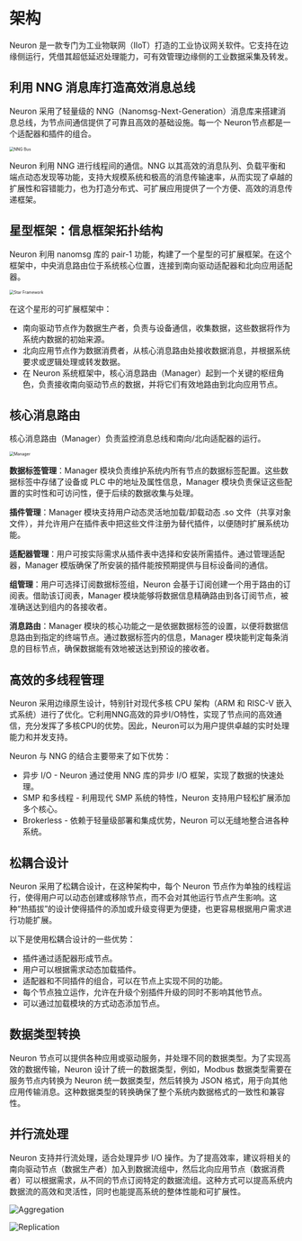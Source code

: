 # 架构

Neuron 是一款专门为工业物联网（IIoT）打造的工业协议网关软件。它支持在边缘侧运行，凭借其超低延迟处理能力，可有效管理边缘侧的工业数据采集及转发。

## 利用 NNG 消息库打造高效消息总线

Neuron 采用了轻量级的 NNG（Nanomsg-Next-Generation）消息库来搭建消息总线，为节点间通信提供了可靠且高效的基础设施。每一个 Neuron节点都是一个适配器和插件的组合。

<img src="./assets/nng.png" alt="NNG Bus" style="zoom:50%;" />

Neuron 利用 NNG 进行线程间的通信。NNG 以其高效的消息队列、负载平衡和端点动态发现等功能，支持大规模系统和极高的消息传输速率，从而实现了卓越的扩展性和容错能力，也为打造分布式、可扩展应用提供了一个方便、高效的消息传递框架。

## 星型框架：信息框架拓扑结构

Neuron 利用 nanomsg 库的 pair-1 功能，构建了一个星型的可扩展框架。在这个框架中，中央消息路由位于系统核心位置，连接到南向驱动适配器和北向应用适配器。

<img src="./assets/topology.png" alt="Star Framework" style="zoom:50%;" />

在这个星形的可扩展框架中：

- 南向驱动节点作为数据生产者，负责与设备通信，收集数据，这些数据将作为系统内数据的初始来源。
- 北向应用节点作为数据消费者，从核心消息路由处接收数据消息，并根据系统要求或逻辑处理或转发数据。
- 在 Neuron 系统框架中，核心消息路由（Manager）起到一个关键的枢纽角色，负责接收南向驱动节点的数据，并将它们有效地路由到北向应用节点。

## 核心消息路由

核心消息路由（Manager）负责监控消息总线和南向/北向适配器的运行。

<img src="./assets/manager.png" alt="Manager" style="zoom:50%;" />

**数据标签管理**：Manager 模块负责维护系统内所有节点的数据标签配置。这些数据标签中存储了设备或 PLC 中的地址及属性信息，Manager 模块负责保证这些配置的实时性和可访问性，便于后续的数据收集与处理。

**插件管理**：Manager 模块支持用户动态灵活地加载/卸载动态 .so 文件（共享对象文件），并允许用户在插件表中把这些文件注册为替代插件，以便随时扩展系统功能。

**适配器管理**：用户可按实际需求从插件表中选择和安装所需插件。通过管理适配器，Manager 模版确保了所安装的插件能按预期提供与目标设备间的通信。

**组管理**：用户可选择订阅数据标签组，Neuron 会基于订阅创建一个用于路由的订阅表。借助该订阅表，Manager 模块能够将数据信息精确路由到各订阅节点，被准确送达到组内的各接收者。

**消息路由**：Manager 模块的核心功能之一是依据数据标签的设置，以便将数据信息路由到指定的终端节点。通过数据标签内的信息，Manager 模块能判定每条消息的目标节点，确保数据能有效地被送达到预设的接收者。

## 高效的多线程管理

Neuron 采用边缘原生设计，特别针对现代多核 CPU 架构（ARM 和 RISC-V 嵌入式系统）进行了优化。它利用NNG高效的异步I/O特性，实现了节点间的高效通信，充分发挥了多核CPU的优势。因此，Neuron可以为用户提供卓越的实时处理能力和并发支持。

Neuron 与 NNG 的结合主要带来了如下优势：

- 异步 I/O - Neuron 通过使用 NNG 库的异步 I/O 框架，实现了数据的快速处理。
- SMP 和多线程 - 利用现代 SMP 系统的特性，Neuron 支持用户轻松扩展添加多个核心。
- Brokerless - 依赖于轻量级部署和集成优势，Neuron 可以无缝地整合进各种系统。

## 松耦合设计

Neuron 采用了松耦合设计，在这种架构中，每个 Neuron 节点作为单独的线程运行，使得用户可以动态创建或移除节点，而不会对其他运行节点产生影响。这种“热插拔”的设计使得插件的添加或升级变得更为便捷，也更容易根据用户需求进行功能扩展。

以下是使用松耦合设计的一些优势：

- 插件通过适配器形成节点。
- 用户可以根据需求动态加载插件。
- 适配器和不同插件的组合，可以在节点上实现不同的功能。
- 每个节点独立运作，允许在升级个别插件升级的同时不影响其他节点。
- 可以通过加载模块的方式动态添加节点。

## 数据类型转换

Neuron 节点可以提供各种应用或驱动服务，并处理不同的数据类型。为了实现高效的数据传输，Neuron 设计了统一的数据类型，例如，Modbus 数据类型需要在服务节点内转换为 Neuron 统一数据类型，然后转换为 JSON 格式，用于向其他应用传输消息。这种数据类型的转换确保了整个系统内数据格式的一致性和兼容性。

## 并行流处理

Neuron 支持并行流处理，适合处理异步 I/O 操作。为了提高效率，建议将相关的南向驱动节点（数据生产者）加入到数据流组中，然后北向应用节点（数据消费者）可以根据需求，从不同的节点订阅特定的数据流组。这种方式可以提高系统内数据流的高效和灵活性，同时也能提高系统的整体性能和可扩展性。

![Aggregation](./assets/aggregation.png)

![Replication](./assets/replication.png)

